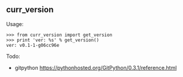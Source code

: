 curr_version
-------------------------

Usage:

	>>> from curr_version import get_version
	>>> print 'ver: %s' % get_version()
	ver: v0.1-1-g06cc96e


Todo:

- gitpython https://pythonhosted.org/GitPython/0.3.1/reference.html
